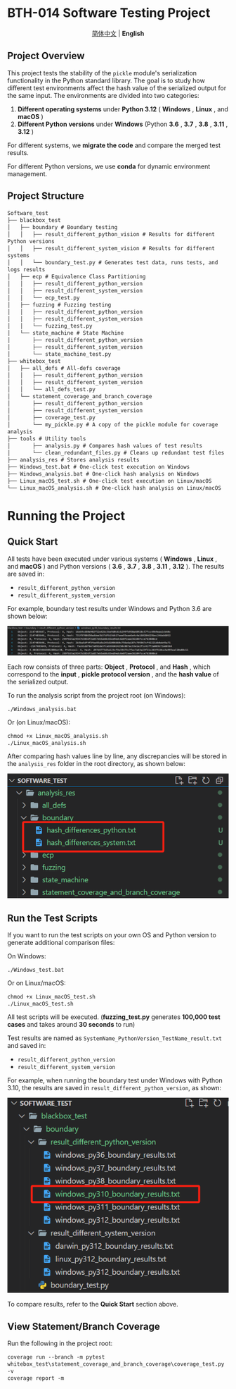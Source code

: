 # BTH-014 Software Testing Project

<div align="center">

[简体中文](./README_CN.md) | **English**

</div>

## Project Overview

This project tests the stability of the `pickle` module's serialization functionality in the Python standard library. The goal is to study how different test environments affect the hash value of the serialized output for the same input. The environments are divided into two categories:

1. **Different operating systems** under **Python 3.12** ( **Windows** ,  **Linux** , and  **macOS** )
2. **Different Python versions** under **Windows** (Python  **3.6** ,  **3.7** ,  **3.8** ,  **3.11** ,  **3.12** )

For different systems, we **migrate the code** and compare the merged test results.

For different Python versions, we use **conda** for dynamic environment management.

## Project Structure

```
Software_test
├── blackbox_test
│   ├── boundary # Boundary testing
│   │   ├── result_different_python_vision # Results for different Python versions
│   │   ├── result_different_system_vision # Results for different systems
│   │   └── boundary_test.py # Generates test data, runs tests, and logs results
│   ├── ecp # Equivalence Class Partitioning
│   │   ├── result_different_python_version
│   │   ├── result_different_system_version
│   │   └── ecp_test.py
│   ├── fuzzing # Fuzzing testing
│   │   ├── result_different_python_version
│   │   ├── result_different_system_version
│   │   └── fuzzing_test.py
│   └── state_machine # State Machine
│       ├── result_different_python_version
│       ├── result_different_system_version
│       └── state_machine_test.py
├── whitebox_test
│   ├── all_defs # All-defs coverage
│   │   ├── result_different_python_version
│   │   ├── result_different_system_version
│   │   └── all_defs_test.py
│   └── statement_coverage_and_branch_coverage 
│       ├── result_different_python_version
│       ├── result_different_system_version
│       ├── coverage_test.py
│       └── my_pickle.py # A copy of the pickle module for coverage analysis
├── tools # Utility tools
│       ├── analysis.py # Compares hash values of test results
│       └── clean_redundant_files.py # Cleans up redundant test files
├── analysis_res # Stores analysis results
├── Windows_test.bat # One-click test execution on Windows
├── Windows_analysis.bat # One-click hash analysis on Windows
├── Linux_macOS_test.sh # One-click test execution on Linux/macOS
└── Linux_macOS_analysis.sh # One-click hash analysis on Linux/macOS
```

# Running the Project

## Quick Start

All tests have been executed under various systems ( **Windows** ,  **Linux** , and  **macOS** ) and Python versions ( **3.6** ,  **3.7** ,  **3.8** ,  **3.11** ,  **3.12** ). The results are saved in:

* `result_different_python_version`
* `result_different_system_version`

For example, boundary test results under Windows and Python 3.6 are shown below:

![1748250051678](image/README/boundary_test_profile.png)

Each row consists of three parts:  **Object** ,  **Protocol** , and  **Hash** , which correspond to the  **input** ,  **pickle protocol version** , and the **hash value** of the serialized output.

To run the analysis script from the project root (on Windows):

```
./Windows_analysis.bat
```

Or (on Linux/macOS):

```
chmod +x Linux_macOS_analysis.sh
./Linux_macOS_analysis.sh
```

After comparing hash values line by line, any discrepancies will be stored in the `analysis_res` folder in the root directory, as shown below:

![1748252012282](image/README/boundary_analysis_results.png)

## Run the Test Scripts

If you want to run the test scripts on your own OS and Python version to generate additional comparison files:

On Windows:

```
./Windows_test.bat
```

Or on Linux/macOS:

```
chmod +x Linux_macOS_test.sh
./Linux_macOS_test.sh
```

All test scripts will be executed. (**fuzzing_test.py** generates **100,000 test cases** and takes around **30 seconds** to run)

Test results are named as `SystemName_PythonVersion_TestName_result.txt` and saved in:

* `result_different_python_version`
* `result_different_system_version`

For example, when running the boundary test under Windows with Python 3.10, the results are saved in `result_different_python_version`, as shown:

![1748251968128](image/README/boundary_test_results.png)

To compare results, refer to the **Quick Start** section above.

## View Statement/Branch Coverage

Run the following in the project root:

```
coverage run --branch -m pytest whitebox_test\statement_coverage_and_branch_coverage\coverage_test.py -v
coverage report -m
```
